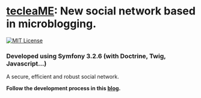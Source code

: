 # [tecleaME](https://www.teclea.me): New social network based in microblogging.

[![MIT License](https://img.shields.io/badge/license-MIT-blue.svg?style=flat)](https://raw.githubusercontent.com/pedrojanula/teclea.me/master/LICENSE.md)

### Developed using Symfony 3.2.6 (with Doctrine, Twig, Javascript...)
A secure, efficient and robust social network.

**Follow the development process in this [blog](https://blog.pedrojanula.xyz/tag/tecleame/).**